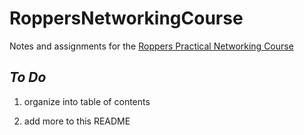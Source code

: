 # RoppersNetworkingCourse

Notes and assignments for the [Roppers Practical Networking Course](https://www.roppers.org)

## *To Do* 

1. organize into table of contents
          
2. add more to this README
        


